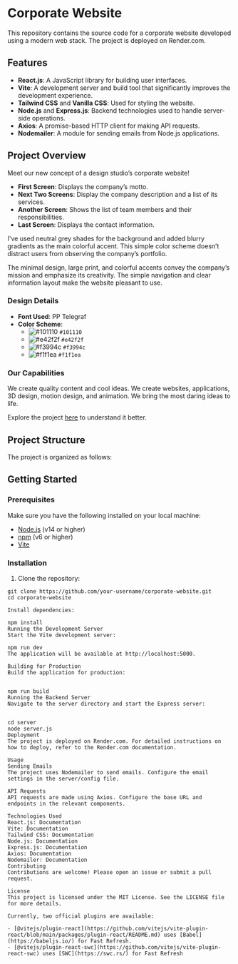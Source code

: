 # Corporate Website

This repository contains the source code for a corporate website developed using a modern web stack. The project is deployed on Render.com.

## Features

- **React.js**: A JavaScript library for building user interfaces.
- **Vite**: A development server and build tool that significantly improves the development experience.
- **Tailwind CSS** and **Vanilla CSS**: Used for styling the website.
- **Node.js** and **Express.js**: Backend technologies used to handle server-side operations.
- **Axios**: A promise-based HTTP client for making API requests.
- **Nodemailer**: A module for sending emails from Node.js applications.

## Project Overview

Meet our new concept of a design studio’s corporate website!

- **First Screen**: Displays the company’s motto.
- **Next Two Screens**: Display the company description and a list of its services.
- **Another Screen**: Shows the list of team members and their responsibilities.
- **Last Screen**: Displays the contact information.

I've used neutral grey shades for the background and added blurry gradients as the main colorful accent. This simple color scheme doesn’t distract users from observing the company’s portfolio.

The minimal design, large print, and colorful accents convey the company’s mission and emphasize its creativity. The simple navigation and clear information layout make the website pleasant to use.

### Design Details

- **Font Used**: PP Telegraf
- **Color Scheme**:
  - ![#101110](https://via.placeholder.com/15/101110/101110.png) `#101110`
  - ![#e42f2f](https://via.placeholder.com/15/e42f2f/e42f2f.png) `#e42f2f`
  - ![#f3994c](https://via.placeholder.com/15/f3994c/f3994c.png) `#f3994c`
  - ![#f1f1ea](https://via.placeholder.com/15/f1f1ea/f1f1ea.png) `#f1f1ea`

### Our Capabilities

We create quality content and cool ideas. We create websites, applications, 3D design, motion design, and animation. We bring the most daring ideas to life.

Explore the project [here](https://dos-atoms-1.onrender.com/) to understand it better.

## Project Structure

The project is organized as follows:
## Getting Started

### Prerequisites

Make sure you have the following installed on your local machine:

- [Node.js](https://nodejs.org/) (v14 or higher)
- [npm](https://www.npmjs.com/) (v6 or higher)
- [Vite](https://vitejs.dev/)

### Installation

1. Clone the repository:

```
git clone https://github.com/your-username/corporate-website.git
cd corporate-website

Install dependencies:

npm install
Running the Development Server
Start the Vite development server:

npm run dev
The application will be available at http://localhost:5000.

Building for Production
Build the application for production:


npm run build
Running the Backend Server
Navigate to the server directory and start the Express server:


cd server
node server.js
Deployment
The project is deployed on Render.com. For detailed instructions on how to deploy, refer to the Render.com documentation.

Usage
Sending Emails
The project uses Nodemailer to send emails. Configure the email settings in the server/config file.

API Requests
API requests are made using Axios. Configure the base URL and endpoints in the relevant components.

Technologies Used
React.js: Documentation
Vite: Documentation
Tailwind CSS: Documentation
Node.js: Documentation
Express.js: Documentation
Axios: Documentation
Nodemailer: Documentation
Contributing
Contributions are welcome! Please open an issue or submit a pull request.

License
This project is licensed under the MIT License. See the LICENSE file for more details.

Currently, two official plugins are available:

- [@vitejs/plugin-react](https://github.com/vitejs/vite-plugin-react/blob/main/packages/plugin-react/README.md) uses [Babel](https://babeljs.io/) for Fast Refresh.
- [@vitejs/plugin-react-swc](https://github.com/vitejs/vite-plugin-react-swc) uses [SWC](https://swc.rs/) for Fast Refresh
